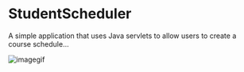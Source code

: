 # StudentScheduler
A simple application that uses Java servlets to allow users to create a course schedule...

![imagegif](https://user-images.githubusercontent.com/44896870/51540450-13b41f80-1e1c-11e9-9db0-fe0eeadd4385.gif)
